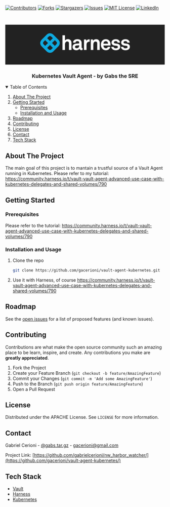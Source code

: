[![Contributors][contributors-shield]][contributors-url]
[![Forks][forks-shield]][forks-url]
[![Stargazers][stars-shield]][stars-url]
[![Issues][issues-shield]][issues-url]
[![MIT License][license-shield]][license-url]
[![LinkedIn][linkedin-shield]][linkedin-url]


<!-- PROJECT LOGO -->
<br />
<p align="center">
  <a href="https://github.com/gabrielcerioni/nw_harbor_watcher">
    <img src="images/harness_banner.jpeg" alt="Logo">
  </a>

  <h3 align="center">Kubernetes Vault Agent - by Gabs the SRE</h3>

<!-- TABLE OF CONTENTS -->
<details open="open">
  <summary>Table of Contents</summary>
  <ol>
    <li>
      <a href="#about-the-project">About The Project</a>
    </li>
    <li>
      <a href="#getting-started">Getting Started</a>
      <ul>
        <li><a href="#prerequisites">Prerequisites</a></li>
        <li><a href="#installation-and-usage">Installation and Usage</a></li>
      </ul>
    </li>
    <li><a href="#roadmap">Roadmap</a></li>
    <li><a href="#contributing">Contributing</a></li>
    <li><a href="#license">License</a></li>
    <li><a href="#contact">Contact</a></li>
    <li><a href="#tech-stack">Tech Stack</a></li>
  </ol>
</details>



<!-- ABOUT THE PROJECT -->
## About The Project

The main goal of this project is to mantain a trustful source of a Vault Agent running in Kubernetes.
Please refer to my tutorial:
https://community.harness.io/t/vault-vault-agent-advanced-use-case-with-kubernetes-delegates-and-shared-volumes/790


<!-- GETTING STARTED -->
## Getting Started

### Prerequisites

Please refer to the tutorial: https://community.harness.io/t/vault-vault-agent-advanced-use-case-with-kubernetes-delegates-and-shared-volumes/790

### Installation and Usage

1. Clone the repo
   ```sh
   git clone https://github.com/gacerioni/vault-agent-kubernetes.git
   ```
2. Use it with Harness, of course
    https://community.harness.io/t/vault-vault-agent-advanced-use-case-with-kubernetes-delegates-and-shared-volumes/790

<!-- ROADMAP -->
## Roadmap

See the [open issues](https://github.com/gacerioni/vault-agent-kubernetes/issues) for a list of proposed features (and known issues).



<!-- CONTRIBUTING -->
## Contributing

Contributions are what make the open source community such an amazing place to be learn, inspire, and create. Any contributions you make are **greatly appreciated**.

1. Fork the Project
2. Create your Feature Branch (`git checkout -b feature/AmazingFeature`)
3. Commit your Changes (`git commit -m 'Add some AmazingFeature'`)
4. Push to the Branch (`git push origin feature/AmazingFeature`)
5. Open a Pull Request



<!-- LICENSE -->
## License

Distributed under the APACHE License. See `LICENSE` for more information.



<!-- CONTACT -->
## Contact

Gabriel Cerioni - [@gabs.tar.gz](https://www.instagram.com/gabs.tar.gz/) - gacerioni@gmail.com

Project Link: [https://github.com/gabrielcerioni/nw_harbor_watcher/](https://github.com/gacerioni/vault-agent-kubernetes/)

<!-- Tech Stack -->
## Tech Stack

* [Vault](https://www.vaultproject.io/)
* [Harness](https://harness.io)
* [Kubernetes](https://kubernetes.io/)



<!-- MARKDOWN LINKS & IMAGES -->
<!-- https://www.markdownguide.org/basic-syntax/#reference-style-links -->
[contributors-shield]: https://img.shields.io/github/contributors/gacerioni/vault-agent-kubernetes.svg?style=for-the-badge
[contributors-url]: https://github.com/gacerioni/vault-agent-kubernetes/graphs/contributors
[forks-shield]: https://img.shields.io/github/forks/gacerioni/vault-agent-kubernetes.svg?style=for-the-badge
[forks-url]: https://github.com/gacerioni/vault-agent-kubernetes/network/members
[stars-shield]: https://img.shields.io/github/stars/gacerioni/vault-agent-kubernetes.svg?style=for-the-badge
[stars-url]: https://github.com/gacerioni/vault-agent-kubernetes/stargazers
[issues-shield]: https://img.shields.io/github/issues/gacerioni/vault-agent-kubernetes.svg?style=for-the-badge
[issues-url]: https://github.com/gacerioni/vault-agent-kubernetes/issues
[license-shield]: https://img.shields.io/github/license/gacerioni/vault-agent-kubernetes.svg?style=for-the-badge
[license-url]: https://github.com/gacerioni/vault-agent-kubernetes/blob/master/LICENSE
[linkedin-shield]: https://img.shields.io/badge/-LinkedIn-black.svg?style=for-the-badge&logo=linkedin&colorB=555
[linkedin-url]: https://linkedin.com/in/gabrielcerioni
